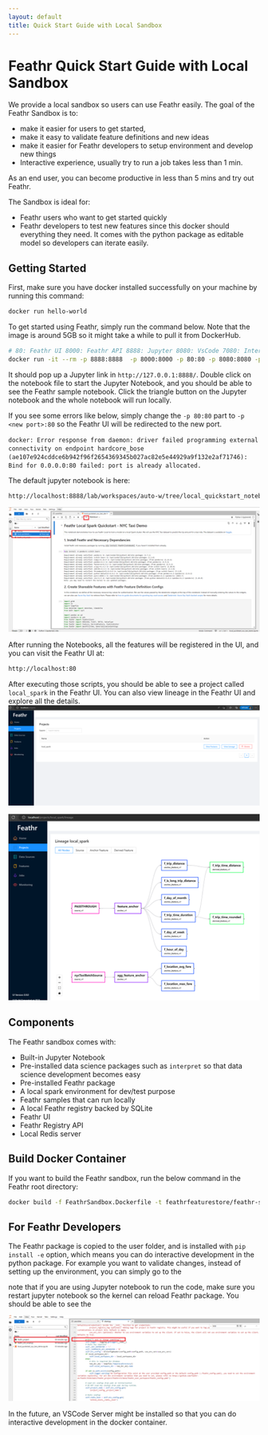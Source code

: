```yaml
---
layout: default
title: Quick Start Guide with Local Sandbox
---
```


# Feathr Quick Start Guide with Local Sandbox

We provide a local sandbox so users can use Feathr easily. The goal of the Feathr Sandbox is to:

- make it easier for users to get started, 
- make it easy to validate feature definitions and new ideas
- make it easier for Feathr developers to setup environment and develop new things
- Interactive experience, usually try to run a job takes less than 1 min.

As an end user, you can become productive in less than 5 mins and try out Feathr.

The Sandbox is ideal for:

- Feathr users who want to get started quickly
- Feathr developers to test new features since this docker should everything they need. It comes with the python package as editable model so developers can iterate easily. 

## Getting Started

First, make sure you have docker installed successfully on your machine by running this command:

```bash
docker run hello-world
```

To get started using Feathr, simply run the command below. Note that the image is around 5GB so it might take a while to pull it from DockerHub.

```bash
# 80: Feathr UI 8000: Feathr API 8888: Jupyter 8080: VsCode 7080: Interpret
docker run -it --rm -p 8888:8888  -p 8000:8000 -p 80:80 -p 8080:8080 -p 7080:7080 --env API_BASE="api/v1" --env FEATHR_SANDBOX=True -e GRANT_SUDO=yes feathrfeaturestore/feathr-sandbox
```

It should pop up a Jupyter link in `http://127.0.0.1:8888/`. Double click on the notebook file to start the Jupyter Notebook, and you should be able to see the Feathr sample notebook. Click the triangle button on the Jupyter notebook and the whole notebook will run locally.

If you see some errors like below, simply change the `-p 80:80` part to `-p <new port>:80` so the Feathr UI will be redirected to the new port.

`docker: Error response from daemon: driver failed programming external connectivity on endpoint hardcore_bose (ae107e924cddce6b942f96f2654369345b027ac82e5e44929a9f132e2af71746): Bind for 0.0.0.0:80 failed: port is already allocated.`

The default jupyter notebook is here:
```bash
http://localhost:8888/lab/workspaces/auto-w/tree/local_quickstart_notebook.ipynb
```

![Feathr Notebook](./images/feathr-sandbox.png)


After running the Notebooks, all the features will be registered in the UI, and you can visit the Feathr UI at:

```bash
http://localhost:80
```


After executing those scripts, you should be able to see a project called `local_spark` in the Feathr UI. You can also view lineage in the Feathr UI and explore all the details.
![Feathr UI](./images/feathr-sandbox-ui.png)

![Feathr UI](./images/feathr-sandbox-lineage.png)

## Components

The Feathr sandbox comes with:
- Built-in Jupyter Notebook
- Pre-installed data science packages such as `interpret` so that data science development becomes easy
- Pre-installed Feathr package
- A local spark environment for dev/test purpose
- Feathr samples that can run locally
- A local Feathr registry backed by SQLite
- Feathr UI
- Feathr Registry API
- Local Redis server


## Build Docker Container

If you want to build the Feathr sandbox, run the below command in the Feathr root directory:

```bash
docker build -f FeathrSandbox.Dockerfile -t feathrfeaturestore/feathr-sandbox .
```


## For Feathr Developers
The Feathr package is copied to the user folder, and is installed with `pip install -e` option, which means you can do interactive development in the python package. For example you want to validate changes, instead of setting up the environment, you can simply go to the 


note that if you are using Jupyter notebook to run the code, make sure you restart jupyter notebook so the kernel can reload Feathr package.
You should be able to see the 

![Feathr Dev Experience](./images/feathr-sandbox-dev-experience.png)

In the future, an VSCode Server might be installed so that you can do interactive development in the docker container.

